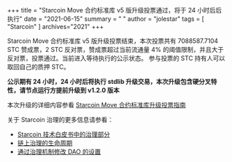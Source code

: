 +++
title = "Starcoin Move 合约标准库 v5 版升级投票通过，将于 24 小时后后执行"
date = "2021-06-15"
summary = " "
author = "jolestar"
tags = [
    "Starcoin"
]
archives="2021"
+++

Starcoin Move 合约标准库 v5 版升级投票结束，本次投票共有 7088587.7104 STC 赞成票，2 STC 反对票，赞成票超过当前流通量 4% 的阈值限制，并且大于反对票，投票通过。当前进入等待执行的公示状态。
参与投票的 STC 持有人可以取回自己的质押 STC。

**公示期有 24 小时，24 小时后将执行 stdlib 升级交易，本次升级包含硬分叉特性，请节点运行方提前升级到 v1.2.0 版本**

本次升级的详细内容参看 [Starcoin Move 合约标准库升级投票指南](https://github.com/starcoinorg/starcoin/discussions/2578) 


关于 Starcoin 治理的更多信息请参看：

* [Starcoin 技术白皮书中的治理部分](https://developer.starcoin.org/zh/sips/sip-2/)
* [链上治理的生命周期](https://developer.starcoin.org/zh/key_concepts/dao_governance/)
* [通过治理机制修改 DAO 的设置](https://developer.starcoin.org/zh/cli/modify_dao_config/)